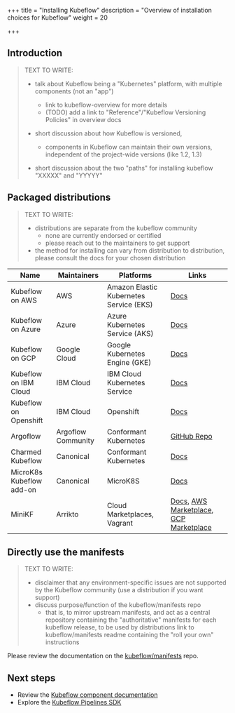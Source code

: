 +++
title = "Installing Kubeflow"
description = "Overview of installation choices for Kubeflow"
weight = 20

+++

<a id="introduction"></a>
## Introduction

> TEXT TO WRITE:
> 
> * talk about Kubeflow being a "Kubernetes" platform, with multiple components (not an "app")
>    * link to kubeflow-overview for more details
>    * (TODO) add a link to "Reference"/"Kubeflow Versioning Policies" in overview docs
> * short discussion about how Kubeflow is versioned, 
>    * components in Kubeflow can maintain their own versions, independent of the project-wide versions (like 1.2, 1.3)
> 
> * short discussion about the two "paths" for installing kubeflow "XXXXX" and "YYYYY"

<a id="packaged-distributions"></a>
## Packaged distributions

> TEXT TO WRITE:
> 
> * distributions are separate from the kubeflow community
>    * none are currently endorsed or certified
>    * please reach out to the maintainers to get support
> * the method for installing can vary from distribution to distribution, please consult the docs for your chosen distribution    

<div class="table-responsive">
  <table class="table table-bordered">
    <thead class="thead-light">
      <tr>
        <th>Name</th>
        <th>Maintainers</th></th>
        <th>Platforms</th>
        <th>Links</th>
      </tr>
    </thead>
    <tbody>
      <tr>
        <td>Kubeflow on AWS</td>
        <td>AWS</td>
        <td>Amazon Elastic Kubernetes Service (EKS)</td>
        <td><a href="/docs/distributions/aws/">Docs</a></td>
      </tr>
      <tr>
        <td>Kubeflow on Azure</td>
        <td>Azure</td>
        <td>Azure Kubernetes Service (AKS)</td>
        <td><a href="/docs/distributions/azure/">Docs</a></td>
      </tr>
      <tr>
        <td>Kubeflow on GCP</td>
        <td>Google Cloud</td>
        <td>Google Kubernetes Engine (GKE)</td>
        <td><a href="/docs/distributions/gke/">Docs</a></td>
      </tr>
      <tr>
        <td>Kubeflow on IBM Cloud</td>
        <td>IBM Cloud</td>
        <td>IBM Cloud Kubernetes Service</td>
        <td><a href="/docs/distributions/ibm/">Docs</a></td>
      </tr>
      <tr>
        <td>Kubeflow on Openshift</td>
        <td>IBM Cloud</td>
        <td>Openshift</td>
        <td><a href="/docs/distributions/openshift/">Docs</a></td>
      </tr>
      <tr>
        <td>Argoflow</td>
        <td>Argoflow Community</td>
        <td>Conformant Kubernetes</td>
        <td><a href="https://github.com/argoflow/argoflow">GitHub Repo</a></td>
      </tr>
      <tr>
        <td>Charmed Kubeflow</td>
        <td>Canonical</td>
        <td>Conformant Kubernetes</td>
        <td><a href="https://charmed-kubeflow.io/docs">Docs</a></td>
      </tr>
      <tr>
        <td>MicroK8s Kubeflow add-on</td>
        <td>Canonical</td>
        <td>MicroK8S</td>
        <td><a href="https://microk8s.io/docs/addon-kubeflow">Docs</a></td>
      </tr>
      <tr>
        <td>MiniKF</td>
        <td>Arrikto</td>
        <td>Cloud Marketplaces, Vagrant</td>
        <td><a href="/docs/distributions/minikf/">Docs</a>, 
            <a href="https://aws.amazon.com/marketplace/pp/B08MBGH311">AWS Marketplace</a>, 
            <a href="https://console.cloud.google.com/marketplace/product/arrikto-public/minikf">GCP Marketplace</a>
        </td>
      </tr>
    </tbody>
  </table>
</div>

<a id="directly-use-the-manifests"></a>
## Directly use the manifests

> TEXT TO WRITE:
> 
> * disclaimer that any environment-specific issues are not supported by the Kubeflow community (use a distribution if you want support)
> * discuss purpose/function of the kubeflow/manifests repo
>   * that is, to mirror upstream manifests, and act as a central repository containing the "authoritative" manifests for each kubeflow release, to be used by distributions
> link to kubeflow/manifests readme containing the "roll your own" instructions

Please review the documentation on the [kubeflow/manifests](https://github.com/kubeflow/manifests) repo.

<a id="next-steps"></a>
## Next steps

* Review the [Kubeflow component documentation](/docs/components/)
* Explore the [Kubeflow Pipelines SDK](/docs/components/pipelines/sdk/)
